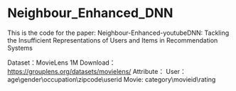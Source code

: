 # Neighbour_Enhanced_DNN


This is the code for the paper: Neighbour-Enhanced-youtubeDNN: Tackling the Insufficient Representations of Users and Items in Recommendation Systems

Dataset：MovieLens 1M
Download：https://grouplens.org/datasets/movielens/
Attribute：
    User：age\gender\occupation\zipcode\userid
    Movie: category\movieid\rating
